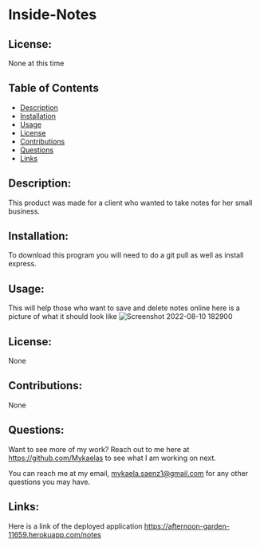 # Inside-Notes

## License:

None at this time

## Table of Contents

- [Description](#description)
- [Installation](#installation)
- [Usage](#usage)
- [License](#license)
- [Contributions](#contributions)
- [Questions](#questions)
- [Links](#links)

## Description:

This product was made for a client who wanted to take notes for her small business. 
## Installation:

To download this program you will need to do a git pull as well as install express. 

## Usage:

This will help those who want to save and delete notes online here is a picture of what it should look like ![Screenshot 2022-08-10 182900](https://user-images.githubusercontent.com/101831653/184040448-89bf6006-8c55-4d72-84e2-0bc7b40aad44.png)


## License:

None

## Contributions:
None 

## Questions:

Want to see more of my work? Reach out to me here at https://github.com/Mykaelas to see what I am working on next.

You can reach me at my email, mykaela.saenz1@gmail.com for any other questions you may have.

## Links:
Here is a link of the deployed application https://afternoon-garden-11659.herokuapp.com/notes

